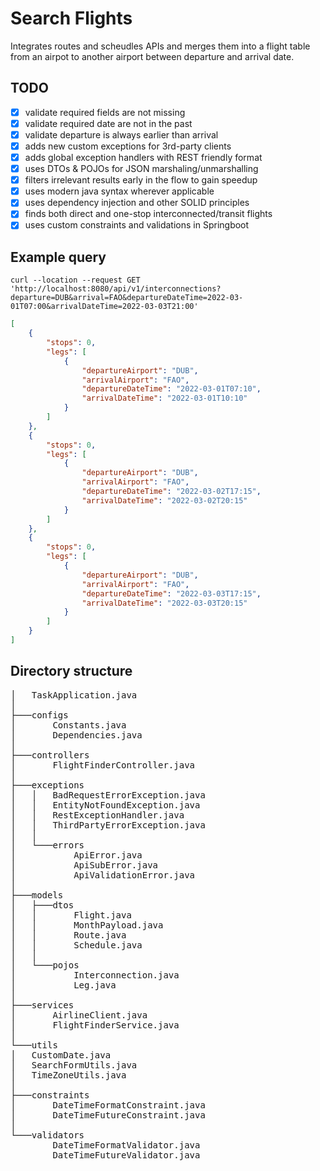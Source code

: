 # Search Flights

Integrates routes and scheudles APIs and merges them into a flight table from an airpot to another airport between departure and arrival date.

## TODO
- [x] validate required fields are not missing
- [x] validate required date are not in the past
- [x] validate departure is always earlier than arrival
- [x] adds new custom exceptions for 3rd-party clients
- [x] adds global exception handlers with REST friendly format
- [x] uses DTOs & POJOs for JSON marshaling/unmarshalling
- [x] filters irrelevant results early in the flow to gain speedup
- [x] uses modern java syntax wherever applicable
- [x] uses dependency injection and other SOLID principles
- [x] finds both direct and one-stop interconnected/transit flights
- [x] uses custom constraints and validations in Springboot

## Example query
```curl
curl --location --request GET 'http://localhost:8080/api/v1/interconnections?departure=DUB&arrival=FAO&departureDateTime=2022-03-01T07:00&arrivalDateTime=2022-03-03T21:00'
```
```json
[
    {
        "stops": 0,
        "legs": [
            {
                "departureAirport": "DUB",
                "arrivalAirport": "FAO",
                "departureDateTime": "2022-03-01T07:10",
                "arrivalDateTime": "2022-03-01T10:10"
            }
        ]
    },
    {
        "stops": 0,
        "legs": [
            {
                "departureAirport": "DUB",
                "arrivalAirport": "FAO",
                "departureDateTime": "2022-03-02T17:15",
                "arrivalDateTime": "2022-03-02T20:15"
            }
        ]
    },
    {
        "stops": 0,
        "legs": [
            {
                "departureAirport": "DUB",
                "arrivalAirport": "FAO",
                "departureDateTime": "2022-03-03T17:15",
                "arrivalDateTime": "2022-03-03T20:15"
            }
        ]
    }
]
```
## Directory structure

<pre>
│   TaskApplication.java
│
├───configs
│       Constants.java
│       Dependencies.java
│
├───controllers
│       FlightFinderController.java
│
├───exceptions
│   │   BadRequestErrorException.java
│   │   EntityNotFoundException.java
│   │   RestExceptionHandler.java
│   │   ThirdPartyErrorException.java
│   │
│   └───errors
│           ApiError.java
│           ApiSubError.java
│           ApiValidationError.java
│
├───models
│   ├───dtos
│   │       Flight.java
│   │       MonthPayload.java
│   │       Route.java
│   │       Schedule.java
│   │
│   └───pojos
│           Interconnection.java
│           Leg.java
│
├───services
│       AirlineClient.java
│       FlightFinderService.java
│
└───utils
│   CustomDate.java
│   SearchFormUtils.java
│   TimeZoneUtils.java
│
├───constraints
│       DateTimeFormatConstraint.java
│       DateTimeFutureConstraint.java
│
└───validators
        DateTimeFormatValidator.java
        DateTimeFutureValidator.java
</pre>


